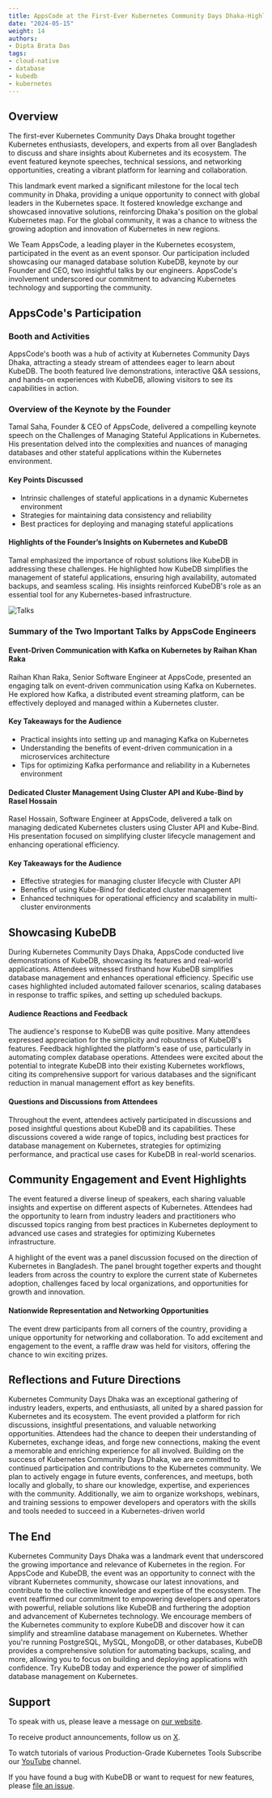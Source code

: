 ```yaml
---
title: AppsCode at the First-Ever Kubernetes Community Days Dhaka-Highlighting KubeDB and Sharing Expertise
date: "2024-05-15"
weight: 14
authors:
- Dipta Brata Das
tags:
- cloud-native
- database
- kubedb
- kubernetes
---
```


## Overview
The first-ever Kubernetes Community Days Dhaka brought together Kubernetes enthusiasts, developers, and experts from all over Bangladesh to discuss and share insights about Kubernetes and its ecosystem. The event featured keynote speeches, technical sessions, and networking opportunities, creating a vibrant platform for learning and collaboration.

This landmark event marked a significant milestone for the local tech community in Dhaka, providing a unique opportunity to connect with global leaders in the Kubernetes space. It fostered knowledge exchange and showcased innovative solutions, reinforcing Dhaka's position on the global Kubernetes map. For the global community, it was a chance to witness the growing adoption and innovation of Kubernetes in new regions.

We Team AppsCode, a leading player in the Kubernetes ecosystem, participated in the event as an event sponsor. Our participation included showcasing our managed database solution KubeDB, keynote by our Founder and CEO, two insightful talks by our engineers. AppsCode's involvement underscored our commitment to advancing Kubernetes technology and supporting the community.

## AppsCode's Participation

### Booth and Activities
AppsCode's booth was a hub of activity at Kubernetes Community Days Dhaka, attracting a steady stream of attendees eager to learn about KubeDB. The booth featured live demonstrations, interactive Q&A sessions, and hands-on experiences with KubeDB, allowing visitors to see its capabilities in action. 

### Overview of the Keynote by the Founder
Tamal Saha, Founder & CEO of AppsCode, delivered a compelling keynote speech on the Challenges of Managing Stateful Applications in Kubernetes. His presentation delved into the complexities and nuances of managing databases and other stateful applications within the Kubernetes environment.

#### Key Points Discussed
* Intrinsic challenges of stateful applications in a dynamic Kubernetes environment
* Strategies for maintaining data consistency and reliability
* Best practices for deploying and managing stateful applications

#### Highlights of the Founder’s Insights on Kubernetes and KubeDB
Tamal emphasized the importance of robust solutions like KubeDB in addressing these challenges. He highlighted how KubeDB simplifies the management of stateful applications, ensuring high availability, automated backups, and seamless scaling. His insights reinforced KubeDB's role as an essential tool for any Kubernetes-based infrastructure.

![Talks](talks.png)

### Summary of the Two Important Talks by AppsCode Engineers
#### Event-Driven Communication with Kafka on Kubernetes by Raihan Khan Raka
Raihan Khan Raka, Senior Software Engineer at AppsCode, presented an engaging talk on event-driven communication using Kafka on Kubernetes. He explored how Kafka, a distributed event streaming platform, can be effectively deployed and managed within a Kubernetes cluster.

#### Key Takeaways for the Audience
* Practical insights into setting up and managing Kafka on Kubernetes
* Understanding the benefits of event-driven communication in a microservices architecture
* Tips for optimizing Kafka performance and reliability in a Kubernetes environment

#### Dedicated Cluster Management Using Cluster API and Kube-Bind by Rasel Hossain
Rasel Hossain, Software Engineer at AppsCode, delivered a talk on managing dedicated Kubernetes clusters using Cluster API and Kube-Bind. His presentation focused on simplifying cluster lifecycle management and enhancing operational efficiency.
#### Key Takeaways for the Audience
* Effective strategies for managing cluster lifecycle with Cluster API
* Benefits of using Kube-Bind for dedicated cluster management
* Enhanced techniques for operational efficiency and scalability in multi-cluster environments

## Showcasing KubeDB
During Kubernetes Community Days Dhaka, AppsCode conducted live demonstrations of KubeDB, showcasing its features and real-world applications. Attendees witnessed firsthand how KubeDB simplifies database management and enhances operational efficiency. Specific use cases highlighted included automated failover scenarios, scaling databases in response to traffic spikes, and setting up scheduled backups.

#### Audience Reactions and Feedback
The audience's response to KubeDB was quite positive. Many attendees expressed appreciation for the simplicity and robustness of KubeDB's features. Feedback highlighted the platform's ease of use, particularly in automating complex database operations. Attendees were excited about the potential to integrate KubeDB into their existing Kubernetes workflows, citing its comprehensive support for various databases and the significant reduction in manual management effort as key benefits.

#### Questions and Discussions from Attendees
Throughout the event, attendees actively participated in discussions and posed insightful questions about KubeDB and its capabilities. These discussions covered a wide range of topics, including best practices for database management on Kubernetes, strategies for optimizing performance, and practical use cases for KubeDB in real-world scenarios.

## Community Engagement and Event Highlights
The event featured a diverse lineup of speakers, each sharing valuable insights and expertise on different aspects of Kubernetes. Attendees had the opportunity to learn from industry leaders and practitioners who discussed topics ranging from best practices in Kubernetes deployment to advanced use cases and strategies for optimizing Kubernetes infrastructure.

A highlight of the event was a panel discussion focused on the direction of Kubernetes in Bangladesh. The panel brought together experts and thought leaders from across the country to explore the current state of Kubernetes adoption, challenges faced by local organizations, and opportunities for growth and innovation. 

#### Nationwide Representation and Networking Opportunities
The event drew participants from all corners of the country, providing a unique opportunity for networking and collaboration. To add excitement and engagement to the event, a raffle draw was held for visitors, offering the chance to win exciting prizes. 

## Reflections and Future Directions
Kubernetes Community Days Dhaka was an exceptional gathering of industry leaders, experts, and enthusiasts, all united by a shared passion for Kubernetes and its ecosystem. The event provided a platform for rich discussions, insightful presentations, and valuable networking opportunities. Attendees had the chance to deepen their understanding of Kubernetes, exchange ideas, and forge new connections, making the event a memorable and enriching experience for all involved.
Building on the success of Kubernetes Community Days Dhaka, we are committed to continued participation and contributions to the Kubernetes community. We plan to actively engage in future events, conferences, and meetups, both locally and globally, to share our knowledge, expertise, and experiences with the community. Additionally, we aim to organize workshops, webinars, and training sessions to empower developers and operators with the skills and tools needed to succeed in a Kubernetes-driven world

## The End
Kubernetes Community Days Dhaka was a landmark event that underscored the growing importance and relevance of Kubernetes in the region. For AppsCode and KubeDB, the event was an opportunity to connect with the vibrant Kubernetes community, showcase our latest innovations, and contribute to the collective knowledge and expertise of the ecosystem. The event reaffirmed our commitment to empowering developers and operators with powerful, reliable solutions like KubeDB and furthering the adoption and advancement of Kubernetes technology.
We encourage members of the Kubernetes community to explore KubeDB and discover how it can simplify and streamline database management on Kubernetes. Whether you're running PostgreSQL, MySQL, MongoDB, or other databases, KubeDB provides a comprehensive solution for automating backups, scaling, and more, allowing you to focus on building and deploying applications with confidence. Try KubeDB today and experience the power of simplified database management on Kubernetes.






## Support

To speak with us, please leave a message on [our website](https://appscode.com/contact/).

To receive product announcements, follow us on [X](https://twitter.com/KubeDB).

To watch tutorials of various Production-Grade Kubernetes Tools Subscribe our [YouTube](https://www.youtube.com/c/AppsCodeInc/) channel.

If you have found a bug with KubeDB or want to request for new features, please [file an issue](https://github.com/kubedb/project/issues/new).